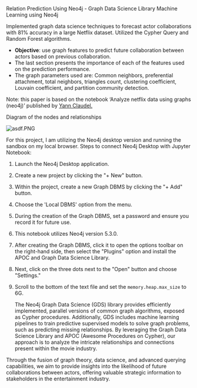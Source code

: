 Relation Prediction Using Neo4j - Graph Data Science Library
Machine Learning using Neo4j

Implemented graph data science techniques to forecast actor collaborations with 81% accuracy in a large Netflix dataset. 
Utilized the Cypher Query and Random Forest algorithms.

* **Objective**: use graph features to predict future collaboration between actors based on previous collaboration.
* The last section presents the importance of each of the features used on the prediction performance.
* The graph parameters used are: Common neighbors, preferential attachment, total neighbors, triangles count, clustering coefficient, Louvain coefficient, and partition community detection.

Note: this paper is based on the notebook ‘Analyze netflix data using graphs (neo4j)’ published by [Yann Claudel.](https://www.kaggle.com/code/yclaudel/analyze-netflix-data-using-graphs-neo4j)

Diagram of the nodes and relationships

![asdf.PNG](attachment:0b2e4112-4b3b-4f50-b416-57d1ba3c62de.PNG)


For this project, I am utilizing the Neo4j desktop version and running the sandbox on my local browser.
Steps to connect Neo4j Desktop with Jupyter Notebook:

1. Launch the Neo4j Desktop application.
2. Create a new project by clicking the "+ New" button.
3. Within the project, create a new Graph DBMS by clicking the "+ Add" button.
4. Choose the 'Local DBMS' option from the menu.
5. During the creation of the Graph DBMS, set a password and ensure you record it for future use.
6. This notebook utilizes Neo4j version 5.3.0.
7. After creating the Graph DBMS, click it to open the options toolbar on the right-hand side, then select the "Plugins" option and install the APOC and Graph Data Science Library.
8. Next, click on the three dots next to the "Open" button and choose "Settings."
9. Scroll to the bottom of the text file and set the `memory.heap.max_size` to 6G.

    The Neo4j Graph Data Science (GDS) library provides efficiently implemented, parallel versions of common graph algorithms, exposed as Cypher procedures. Additionally, GDS includes machine learning pipelines to train predictive supervised models to solve graph problems, such as predicting missing relationships.
By leveraging the Graph Data Science Library and APOC (Awesome Procedures on Cypher), our approach is to analyze the intricate relationships and connections present within the movie industry. 

Through the fusion of graph theory, data science, and advanced querying capabilities, we aim to provide insights into the likelihood of future collaborations between actors, offering valuable strategic information to stakeholders in the entertainment industry.
